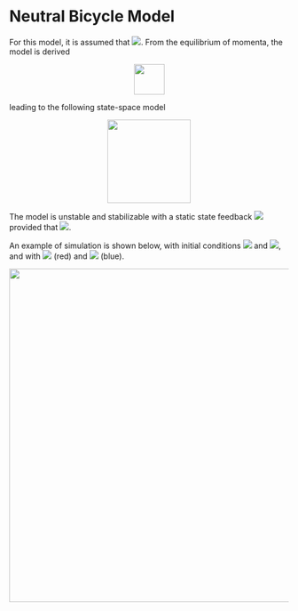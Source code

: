 # Neutral Bicycle Model
For this model, it is assumed that <img src="https://render.githubusercontent.com/render/math?math=\lambda = \pi/2">. From the equilibrium of momenta, the model is derived

<p align="center"> <img height=55 src="https://user-images.githubusercontent.com/62264708/83767905-7824f700-a67e-11ea-9af4-59fb11b83316.PNG"> </p>

leading to the following state-space model

<p align="center"> <img height=150 src="https://user-images.githubusercontent.com/62264708/83767048-6d1d9700-a67d-11ea-8e9e-a7cd431898ea.PNG"> </p>

The model is unstable and stabilizable with a static state feedback <img src="https://render.githubusercontent.com/render/math?math=\delta = -k \varphi"> provided that <img src="https://render.githubusercontent.com/render/math?math=k > bg/V^2">.

An example of simulation is shown below, with initial conditions <img src="https://render.githubusercontent.com/render/math?math=\varphi(0) = -\pi/12"> and <img src="https://render.githubusercontent.com/render/math?math=\dot{\varphi}(0) = 0">, and with <img src="https://render.githubusercontent.com/render/math?math=k = 0.63"> (red) and <img src="https://render.githubusercontent.com/render/math?math=k = 0.75"> (blue).

<p align="center"> <img width=600 src="https://user-images.githubusercontent.com/62264708/83880233-22fcea00-a73f-11ea-9fc2-84c2195fe3ca.png"> </p>
